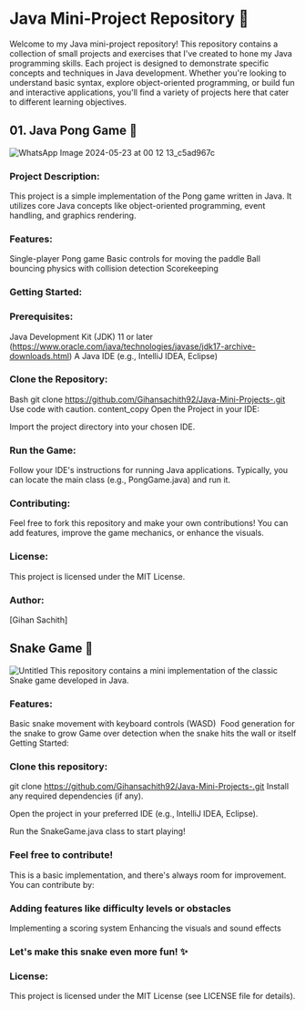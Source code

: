 # Java Mini-Project Repository 🚀               
Welcome to my Java mini-project repository! This repository contains a collection of small projects and exercises that I've created to hone my Java programming skills. Each project is designed to demonstrate specific concepts and techniques in Java development. Whether you're looking to understand basic syntax, explore object-oriented programming, or build fun and interactive applications, you'll find a variety of projects here that cater to different learning objectives.

## 01. Java Pong Game 🏓 
![WhatsApp Image 2024-05-23 at 00 12 13_c5ad967c](https://github.com/Gihansachith92/Java-Mini-Projects-/assets/110083916/6d1fbc90-892a-4966-81a5-2b8cc37be0ba)
### Project Description:

This project is a simple implementation of the Pong game written in Java. It utilizes core Java concepts like object-oriented programming, event handling, and graphics rendering.

### Features:

Single-player Pong game
Basic controls for moving the paddle
Ball bouncing physics with collision detection
Scorekeeping

### Getting Started:

### Prerequisites:

Java Development Kit (JDK) 11 or later (https://www.oracle.com/java/technologies/javase/jdk17-archive-downloads.html)
A Java IDE (e.g., IntelliJ IDEA, Eclipse)

### Clone the Repository:

Bash
git clone https://github.com/Gihansachith92/Java-Mini-Projects-.git
Use code with caution.
content_copy
Open the Project in your IDE:

Import the project directory into your chosen IDE.

### Run the Game:

Follow your IDE's instructions for running Java applications. Typically, you can locate the main class (e.g., PongGame.java) and run it.

### Contributing:

Feel free to fork this repository and make your own contributions! You can add features, improve the game mechanics, or enhance the visuals.

### License:

This project is licensed under the MIT License.

### Author:

[Gihan Sachith]

## Snake Game 🐍
![Untitled](https://github.com/Gihansachith92/Java-Mini-Projects-/assets/110083916/cf3ffe09-1cee-438a-9f2b-7b6aefca1989)
This repository contains a mini implementation of the classic Snake game   developed in Java.

### Features:

Basic snake movement with keyboard controls (WASD) ️
Food generation for the snake to grow
Game over detection when the snake hits the wall or itself
Getting Started:

### Clone this repository:
git clone https://github.com/Gihansachith92/Java-Mini-Projects-.git
Install any required dependencies (if any).

Open the project in your preferred IDE (e.g., IntelliJ IDEA, Eclipse).

Run the SnakeGame.java class to start playing!

### Feel free to contribute!

This is a basic implementation, and there's always room for improvement. You can contribute by:

### Adding features like difficulty levels or obstacles
Implementing a scoring system
Enhancing the visuals and sound effects

### Let's make this snake even more fun! ✨

### License:

This project is licensed under the MIT License (see LICENSE file for details).
